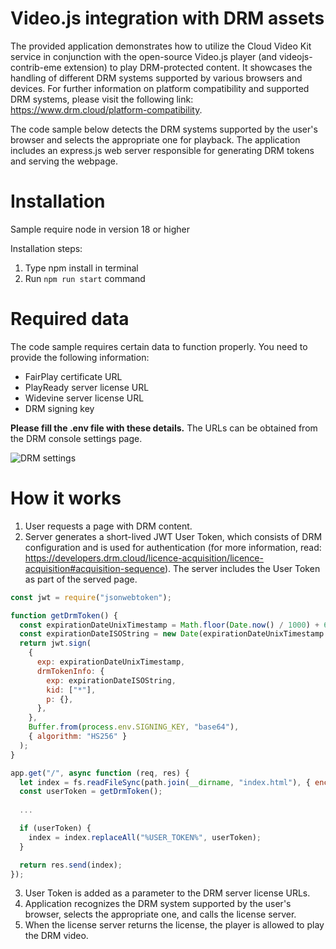 # Video.js integration with DRM assets

The provided application demonstrates how to utilize the Cloud Video Kit service in conjunction with the open-source Video.js player (and videojs-contrib-eme extension) to play DRM-protected content. It showcases the handling of different DRM systems supported by various browsers and devices. For further information on platform compatibility and supported DRM systems, please visit the following link: https://www.drm.cloud/platform-compatibility.

The code sample below detects the DRM systems supported by the user's browser and selects the appropriate one for playback. The application includes an express.js web server responsible for generating DRM tokens and serving the webpage.

# Installation
Sample require node in version 18 or higher

Installation steps:
1. Type npm install in terminal
2. Run `npm run start` command

# Required data
The code sample requires certain data to function properly. You need to provide the following information:
- FairPlay certificate URL
- PlayReady server license URL
- Widevine server license URL
- DRM signing key

**Please fill the .env file with these details.** The URLs can be obtained from the DRM console settings page.

![DRM settings](https://iili.io/HiNWReV.png)

# How it works

1. User requests a page with DRM content.
2. Server generates a short-lived JWT User Token, which consists of DRM configuration and is used for authentication (for more information, read: https://developers.drm.cloud/licence-acquisition/licence-acquisition#acquisition-sequence). The server includes the User Token as part of the served page.

```js
const jwt = require("jsonwebtoken");

function getDrmToken() {
  const expirationDateUnixTimestamp = Math.floor(Date.now() / 1000) + 60 * 10; // short-lived token, eg. 10 minutes
  const expirationDateISOString = new Date(expirationDateUnixTimestamp * 1000).toISOString();
  return jwt.sign(
    {
      exp: expirationDateUnixTimestamp,
      drmTokenInfo: {
        exp: expirationDateISOString,
        kid: ["*"],
        p: {},
      },
    },
    Buffer.from(process.env.SIGNING_KEY, "base64"),
    { algorithm: "HS256" }
  );
}

app.get("/", async function (req, res) {
  let index = fs.readFileSync(path.join(__dirname, "index.html"), { encoding: "utf8" });
  const userToken = getDrmToken();
  
  ...

  if (userToken) {
    index = index.replaceAll("%USER_TOKEN%", userToken);
  }

  return res.send(index);
});
```
3. User Token is added as a parameter to the DRM server license URLs.
4. Application recognizes the DRM system supported by the user's browser, selects the appropriate one, and calls the license server.
5. When the license server returns the license, the player is allowed to play the DRM video.
